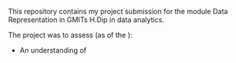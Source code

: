 This repository contains my project submission for the module Data Representation in GMITs H.Dip in data analytics. 

The project was to assess (as of the ):
- An understanding of 